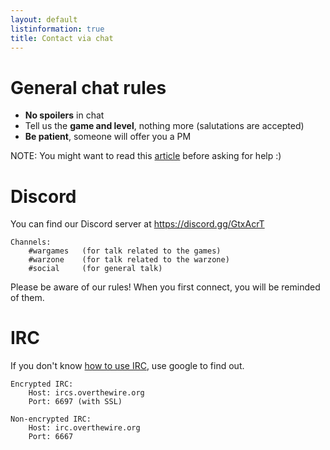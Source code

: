 ```yaml
---
layout: default
listinformation: true
title: Contact via chat
---
```


General chat rules
==================

- **No spoilers** in chat
- Tell us the **game and level**, nothing more (salutations are accepted)
- **Be patient**, someone will offer you a PM

NOTE: You might want to read this [article] before asking for help :) 

Discord
=======

You can find our Discord server at https://discord.gg/GtxAcrT

	Channels: 
		#wargames 	(for talk related to the games)
		#warzone 	(for talk related to the warzone)
		#social 	(for general talk)

Please be aware of our rules! When you first connect, you will be reminded of them.

IRC
===

If you don't know [how to use IRC][], use google to find out.

	Encrypted IRC:
		Host: ircs.overthewire.org
		Port: 6697 (with SSL)

	Non-encrypted IRC:
		Host: irc.overthewire.org
		Port: 6667

[how to use IRC]: https://en.wikipedia.org/wiki/Wikipedia:IRC/Tutorial
[article]: http://catb.org/~esr/faqs/smart-questions.html
